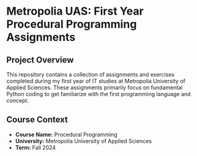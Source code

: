 # Metropolia UAS: First Year Procedural Programming Assignments
## Project Overview
This repository contains a collection of assignments and exercises completed during my first year of IT studies at Metropolia University of Applied Sciences. These assignments primarily focus on fundamental Python coding to get familiarize with the first programming language and concept.

## Course Context
* **Course Name:** Procedural Programming
* **University:** Metropolia University of Applied Sciences
* **Term:** Fall 2024

